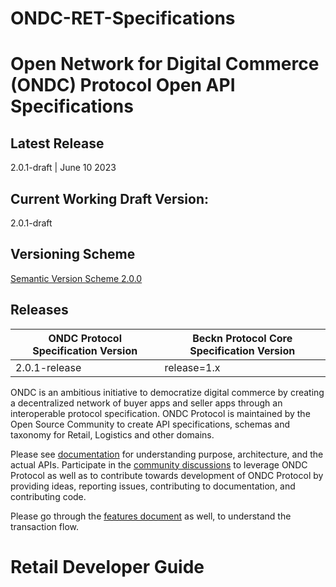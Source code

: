# ONDC-RET-Specifications

# Open Network for Digital Commerce (ONDC) Protocol Open API Specifications

## Latest Release
2.0.1-draft | June 10 2023

## Current Working Draft Version: 
2.0.1-draft

## Versioning Scheme
[Semantic Version Scheme 2.0.0](https://semver.org/)

## Releases

| ONDC Protocol Specification Version | Beckn Protocol Core Specification Version      |
|-------------------------------------|------------------------------------------------|
| 2.0.1-release                        | release=1.x                                   |

ONDC is an ambitious initiative to democratize digital commerce by creating a decentralized network of buyer apps and seller apps through an interoperable protocol specification. 
ONDC Protocol is maintained by the Open Source Community to create API specifications, schemas and taxonomy for Retail, Logistics and other domains.

Please see [documentation](https://github.com/Open-network-for-digital-commerce/ONDC-Protocol/wiki) for understanding purpose, architecture, and the actual APIs. Participate in the [community discussions](https://github.com/Open-network-for-digital-commerce/ONDC-Protocol/discussions) to leverage ONDC Protocol as well as to contribute towards development of ONDC Protocol by providing ideas, reporting issues, contributing to documentation, and contributing code.

Please go through the [features document](https://docs.google.com/document/d/1rVWtiCPzQzAVVzlnkCShpH489s8AQMYV23urzbD6ruU/edit?usp=sharing) as well, to understand the transaction flow.
# Retail Developer Guide
